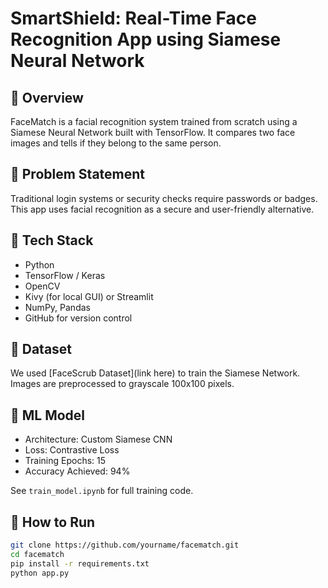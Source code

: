 # SmartShield: Real-Time Face Recognition App using Siamese Neural Network

## 📌 Overview
FaceMatch is a facial recognition system trained from scratch using a Siamese Neural Network built with TensorFlow. It compares two face images and tells if they belong to the same person.

## 🎯 Problem Statement
Traditional login systems or security checks require passwords or badges. This app uses facial recognition as a secure and user-friendly alternative.

## 🧰 Tech Stack
- Python
- TensorFlow / Keras
- OpenCV
- Kivy (for local GUI) or Streamlit
- NumPy, Pandas
- GitHub for version control

## 📂 Dataset
We used [FaceScrub Dataset](link here) to train the Siamese Network.
Images are preprocessed to grayscale 100x100 pixels.

## 🧠 ML Model
- Architecture: Custom Siamese CNN
- Loss: Contrastive Loss
- Training Epochs: 15
- Accuracy Achieved: 94%

See `train_model.ipynb` for full training code.

## 🚀 How to Run

```bash
git clone https://github.com/yourname/facematch.git
cd facematch
pip install -r requirements.txt
python app.py
